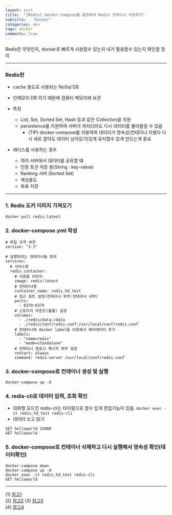 ```yaml
---
layout: post
title:  "[Redis] docker-compose를 활용하여 Redis 컨테이너 사용하기"
subtitle:   "Docker"
categories: dev
tags: docker
comments: true
---
```


Redis란 무엇인지, docker로 빠르게 사용할수 있는지 내가 활용할수 있는지 확인겸 정리

---

### Redis란
- cache 용도로 사용되는 NoSql DB
- 인메모리 DB 이기 떄문에 컴퓨터 메모리에 보관
  
- 특징
    - List, Set, Sorted Set, Hash 등과 같은 Collection을 지원
    - persistence를 지원하여 서버가 꺼지더라도 다시 데이터를 불러들일 수 있음
        - (TIP) docker-compose를 이용하여 데이터가 영속성(컨테이너 지웠다 다시 새로 깔아도 데이터 남아있기)있게 유지할수 있게 만드는게 중요
  
- 레디스를 사용하는 경우
    - 여러 서버에서 데이터를 공유할 떄
    - 인증 토큰 저장 용(String : key-value)
    - Ranking 서버 (Sorted Set)
    - 캐싱용도
    - 좌표 저장
---

### 1. Redis 도커 이미지 가져오기
```docker pull redis:latest```
  
### 2. docker-compose.yml 작성
```
# 파일 규격 버전
version: "3.1"

# 실행하려는 컨테이너들 정의
services:  
  # 서비스명
  redis_container:
    # 사용할 이미지
    image: redis:latest
    # 컨테이너명
    container_name: redis_hd_test
    # 접근 포트 설정(컨테이너 외부:컨테이너 내부)
    ports:
      - 6379:6379
    # 스토리지 마운트(볼륨) 설정
    volumes:
      - ./redis/data:/data
      - ./redis/conf/redis.conf:/usr/local/conf/redis.conf
    # 컨테이너에 docker label을 이용해서 메타데이터 추가
    labels:
      - "name=redis"
      - "mode=standalone"
    # 컨테이너 종료시 재시작 여부 설정
    restart: always
    command: redis-server /usr/local/conf/redis.conf
```
  
### 3. docker-compose로 컨테이너 생성 및 실행
```docker-compose up -d```
  
### 4. redis-cli로 데이터 입력, 조회 확인
- 대화형 모드인 redis-cli는 타이핑으로 할수 있게 편집기능이 있음.
```docker exec -it redis_hd_test redis-cli```
- 데이터 쓰고 읽기
```
SET helloworld 15000 
GET helloworld
```
  
### 5. docker-compose로 컨테이너 삭제하고 다시 실행해서 영속성 확인(데이터확인)
```
docker-compose down
docker-compose up -d
docker exec -it redis_hd_test redis-cli
GET helloworld
```

---
(1) [참고1](https://redis.io/docs/ui/cli/)  
(2) [참고2](https://soyoung-new-challenge.tistory.com/m/117)
(3) [참고3](https://bskyvision.com/entry/docker-docker-compose%EB%A1%9C-Redis-%EC%BB%A8%ED%85%8C%EC%9D%B4%EB%84%88-%EC%8B%A4%ED%96%89%ED%95%98%EA%B8%B0)  
(4) [참고4](https://jungwoong.tistory.com/87)